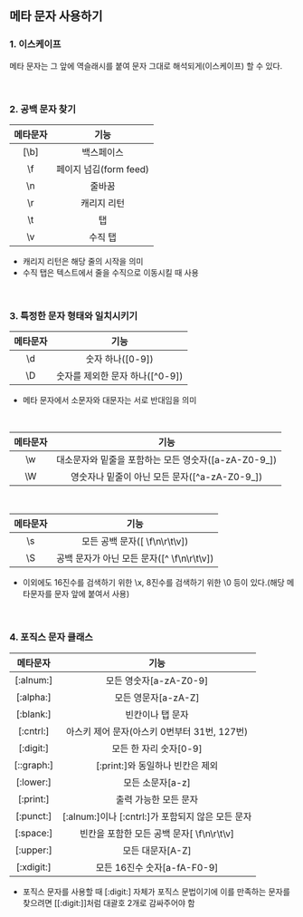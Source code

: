## 메타 문자 사용하기
### 1. 이스케이프</br>
메타 문자는 그 앞에 역슬래시를 붙여 문자 그대로 해석되게(이스케이프) 할 수 있다.</br>

</br>

### 2. 공백 문자 찾기

|메타문자|기능|
|:---:|:---:|
|[\b]|백스페이스|
|\f|페이지 넘김(form feed)|
|\n|줄바꿈|
|\r|캐리지 리턴|
|\t|탭|
|\v|수직 탭|

+ 캐리지 리턴은 해당 줄의 시작을 의미
+ 수직 탭은 텍스트에서 줄을 수직으로 이동시킬 때 사용

</br>

### 3. 특정한 문자 형태와 일치시키기

|메타문자|기능|
|:---:|:---:|
|\d|숫자 하나([0-9])|
|\D|숫자를 제외한 문자 하나([^0-9])

+ 메타 문자에서 소문자와 대문자는 서로 반대임을 의미

</br>

|메타문자|기능|
|:---:|:---:|
|\w|대소문자와 밑줄을 포함하는 모든 영숫자([a-zA-Z0-9_])|
|\W|영숫자나 밑줄이 아닌 모든 문자([^a-zA-Z0-9_])|

</br>

|메타문자|기능|
|:---:|:---:|
|\s|모든 공백 문자([ \f\n\r\t\v])|
|\S|공백 문자가 아닌 모든 문자([^ \f\n\r\t\v])|

+ 이외에도 16진수를 검색하기 위한 \x, 8진수를 검색하기 위한 \0 등이 있다.(해당 메타문자를 문자 앞에 붙여서 사용) 

</br>

### 4. 포직스 문자 클래스

|메타문자|기능|
|:---:|:---:|
|[:alnum:]|모든 영숫자[a-zA-Z0-9]|
|[:alpha:]|모든 영문자[a-zA-Z]|
|[:blank:]|빈칸이나 탭 문자|
|[:cntrl:]|아스키 제어 문자(아스키 0번부터 31번, 127번)|
|[:digit:]|모든 한 자리 숫자[0-9]|
|[::graph:]|[:print:]와 동일하나 빈칸은 제외|
|[:lower:]|모든 소문자[a-z]|
|[:print:]|출력 가능한 모든 문자|
|[:punct:]|[:alnum:]이나 [:cntrl:]가 포함되지 않은 모든 문자|
|[:space:]|빈칸을 포함한 모든 공백 문자[ \f\n\r\t\v]|
[:upper:]|모든 대문자[A-Z]|
|[:xdigit:]|모든 16진수 숫자[a-fA-F0-9]|

+ 포직스 문자를 사용할 때 [:digit:] 자체가 포직스 문법이기에 이를 만족하는 문자를 찾으려면 [[:digit:]]처럼 대괄호 2개로 감싸주어야 함
